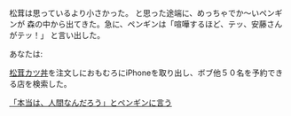 松茸は思っているより小さかった。
と思った途端に、めっちゃでか〜いペンギンが
森の中から出てきた。急に、ペンギンは「喧嘩するほど、テッ、安藤さんがテッ！」
と言い出した。

あなたは:


[松茸カツ丼](../katsudon/katsudon.md)を注文しにおもむろにiPhoneを取り出し、ボブ他５０名を予約できる店を検索した。

[「本当は、人間なんだろう」とペンギンに言う](../pengin/pengin.md)